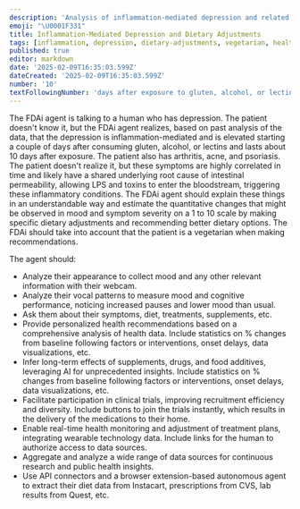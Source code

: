 ```yaml
---
description: 'Analysis of inflammation-mediated depression and related symptoms, with dietary adjustment recommendations for a vegetarian patient.'
emoji: "\U0001F331"
title: Inflammation-Mediated Depression and Dietary Adjustments
tags: [inflammation, depression, dietary-adjustments, vegetarian, health]
published: true
editor: markdown
date: '2025-02-09T16:35:03.599Z'
dateCreated: '2025-02-09T16:35:03.599Z'
number: '10'
textFollowingNumber: 'days after exposure to gluten, alcohol, or lectins'
---
```

The FDAi agent is talking to a human who has depression.  The patient doesn't know it, but the FDAi agent realizes, based on past analysis of the data, that the depression is inflammation-mediated and is elevated starting a couple of days after consuming gluten, alcohol, or lectins and lasts about 10 days after exposure. The patient also has arthritis, acne, and psoriasis.  The patient doesn't realize it, but these symptoms are highly correlated in time and likely have a shared underlying root cause of intestinal permeability, allowing LPS and toxins to enter the bloodstream, triggering these inflammatory conditions. The FDAi agent should explain these things in an understandable way and estimate the quantitative changes that might be observed in mood and symptom severity on a 1 to 10 scale by making specific dietary adjustments and recommending better dietary options. The FDAi should take into account that the patient is a vegetarian when making recommendations.

The agent should:

- Analyze their appearance to collect mood and any other relevant information with their webcam.
- Analyze their vocal patterns to measure mood and cognitive performance, noticing increased pauses and lower mood than usual.
- Ask them about their symptoms, diet, treatments, supplements, etc.
- Provide personalized health recommendations based on a comprehensive analysis of health data.  Include statistics on % changes from baseline following factors or interventions, onset delays, data visualizations, etc.
- Infer long-term effects of supplements, drugs, and food additives, leveraging AI for unprecedented insights.  Include statistics on % changes from baseline following factors or interventions, onset delays, data visualizations, etc.
- Facilitate participation in clinical trials, improving recruitment efficiency and diversity. Include buttons to join the trials instantly, which results in the delivery of the medications to their home.
- Enable real-time health monitoring and adjustment of treatment plans, integrating wearable technology data.  Include links for the human to authorize access to data sources.
- Aggregate and analyze a wide range of data sources for continuous research and public health insights.
- Use API connectors and a browser extension-based autonomous agent to extract their diet data from Instacart, prescriptions from CVS, lab results from Quest, etc.
